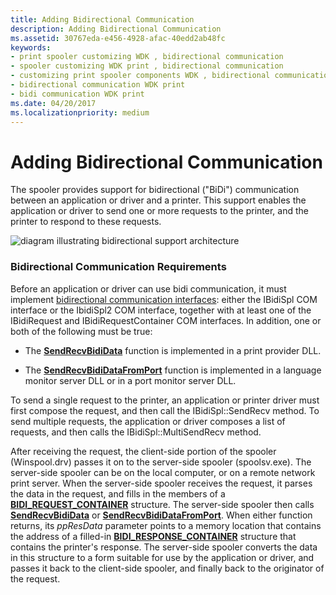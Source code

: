 ```yaml
---
title: Adding Bidirectional Communication
description: Adding Bidirectional Communication
ms.assetid: 30767eda-e456-4928-afac-40edd2ab48fc
keywords:
- print spooler customizing WDK , bidirectional communication
- spooler customizing WDK print , bidirectional communication
- customizing print spooler components WDK , bidirectional communication
- bidirectional communication WDK print
- bidi communication WDK print
ms.date: 04/20/2017
ms.localizationpriority: medium
---
```


# Adding Bidirectional Communication





The spooler provides support for bidirectional ("BiDi") communication between an application or driver and a printer. This support enables the application or driver to send one or more requests to the printer, and the printer to respond to these requests.

![diagram illustrating bidirectional support architecture](images/bidi.png)

### Bidirectional Communication Requirements

Before an application or driver can use bidi communication, it must implement [bidirectional communication interfaces](https://docs.microsoft.com/windows-hardware/drivers/ddi/_print/index): either the IBidiSpl COM interface or the IbidiSpl2 COM interface, together with at least one of the IBidiRequest and IBidiRequestContainer COM interfaces. In addition, one or both of the following must be true:

-   The [**SendRecvBidiData**](https://docs.microsoft.com/previous-versions/ff562068(v=vs.85)) function is implemented in a print provider DLL.

-   The [**SendRecvBidiDataFromPort**](https://docs.microsoft.com/previous-versions/ff562071(v=vs.85)) function is implemented in a language monitor server DLL or in a port monitor server DLL.

To send a single request to the printer, an application or printer driver must first compose the request, and then call the IBidiSpl::SendRecv method. To send multiple requests, the application or driver composes a list of requests, and then calls the IBidiSpl::MultiSendRecv method.

After receiving the request, the client-side portion of the spooler (Winspool.drv) passes it on to the server-side spooler (spoolsv.exe). The server-side spooler can be on the local computer, or on a remote network print server. When the server-side spooler receives the request, it parses the data in the request, and fills in the members of a [**BIDI\_REQUEST\_CONTAINER**](https://docs.microsoft.com/windows-hardware/drivers/ddi/winspool/ns-winspool-_bidi_request_container) structure. The server-side spooler then calls [**SendRecvBidiData**](https://docs.microsoft.com/previous-versions/ff562068(v=vs.85)) or [**SendRecvBidiDataFromPort**](https://docs.microsoft.com/previous-versions/ff562071(v=vs.85)). When either function returns, its *ppResData* parameter points to a memory location that contains the address of a filled-in [**BIDI\_RESPONSE\_CONTAINER**](https://docs.microsoft.com/windows-hardware/drivers/ddi/winspool/ns-winspool-_bidi_response_container) structure that contains the printer's response. The server-side spooler converts the data in this structure to a form suitable for use by the application or driver, and passes it back to the client-side spooler, and finally back to the originator of the request.

 

 




